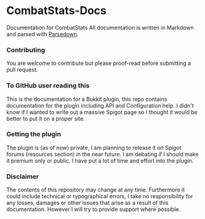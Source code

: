 # CombatStats-Docs
Documentation for CombatStats
All documentation is written in Markdown and parsed with [Parsedown](http://parsedown.org).

### Contributing
You are welcome to contribute but please proof-read before submitting a pull request.

### To GitHub user reading this
This is the documentation for a Bukkit plugin, this repo contains documentation for the plugin including API and Configuration help. I didn't know if I wanted to write out a massive Spigot page so I thought it would be better to put it on a proper site.

### Getting the plugin
The plugin is (as of now) private, I am planning to release it on Spigot forums (resources section) in the near future. I am debating if I should make it premium only or public.
I have put a lot of time and effort into the plugin.

### Disclaimer
The contents of this repository may change at any time. Furthermore it could include technical or typographical errors, I take no responsibility for any losses, damages or other issues that arise as a result of this documentation. However I will try to provide support where possible.